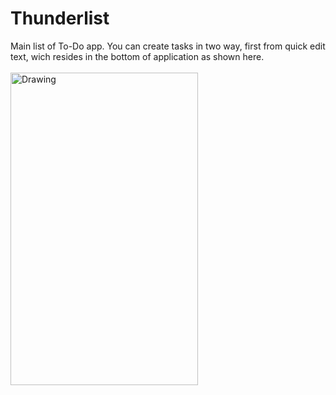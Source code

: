 # Thunderlist
Main list of To-Do app. You can create tasks in two way, first from quick edit text, wich resides in the bottom of application as shown here.<br><br>
<img src="https://user-images.githubusercontent.com/36583412/37945856-19d40b4c-31a4-11e8-8a9b-bc2f993354b0.png" alt="Drawing" width="300" height="500"/>

